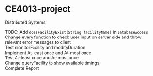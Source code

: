 # CE4013-project
Distributed Systems

TODO:
Add `doesFacilityExist(String facilityName)` in `DatabaseAccess` <br/>
Change every function to check user input on server side and throw relevant error messages to client <br/>
Test monitorFacility and modifyDuration <br/>
Implement At-least once and At-most once <br/>
Test At-least once and At-most once <br/>
Change queryFacility to show available timings <br/>
Complete Report <br/>
